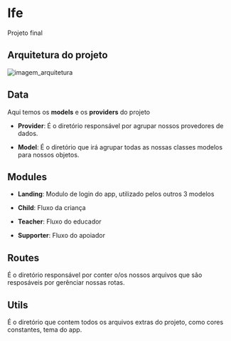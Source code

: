 # Ife

Projeto final 

## Arquitetura do projeto

![imagem_arquitetura](https://kauemurakami.github.io/getx_pattern/images/strc.png)

## Data
Aqui temos os **models** e os **providers** do projeto

- **Provider**: É o diretório responsável por agrupar nossos provedores de dados.

- **Model**: É o diretório que irá agrupar todas as nossas classes modelos para nossos objetos.

## Modules

- **Landing**: 
Modulo de login do app, utilizado pelos outros 3 modelos

- **Child**:
Fluxo da criança

- **Teacher**:
Fluxo do educador

- **Supporter**:
Fluxo do apoiador

## Routes
É o diretório responsável por conter o/os nossos arquivos que são resposáveis por gerênciar nossas rotas. 

## Utils
É o diretório que contem todos os arquivos extras do projeto, como cores constantes, tema do app.
